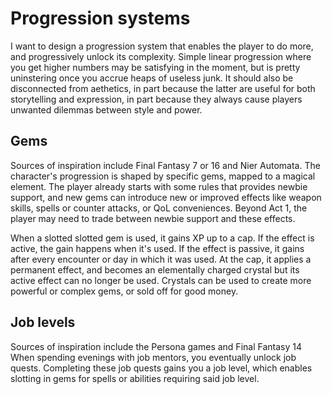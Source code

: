 # Progression systems

I want to design a progression system that enables the player to do more, and progressively unlock its complexity. Simple linear progression where you get higher numbers may be satisfying in the moment, but is pretty uninstering once you accrue heaps of useless junk. It should also be disconnected from aethetics, in part because the latter are useful for both storytelling and expression, in part because they always cause players unwanted dilemmas between style and power.

## Gems

Sources of inspiration include Final Fantasy 7 or 16 and Nier Automata.
The character's progression is shaped by specific gems, mapped to a magical element. The player already starts with some rules that provides newbie support, and new gems can introduce new or improved effects like weapon skills, spells or counter attacks, or QoL conveniences. Beyond Act 1, the player may need to trade between newbie support and these effects.

When a slotted slotted gem is used, it gains XP up to a cap. If the effect is active, the gain happens when it's used. If the effect is passive, it gains after every encounter or day in which it was used. At the cap, it applies a permanent effect, and becomes an elementally charged crystal but its active effect can no longer be used. Crystals can be used to create more powerful or complex gems, or sold off for good money.

## Job levels

Sources of inspiration include the Persona games and Final Fantasy 14
When spending evenings with job mentors, you eventually unlock job quests. Completing these job quests gains you a job level, which enables slotting in gems for spells or abilities requiring said job level.
